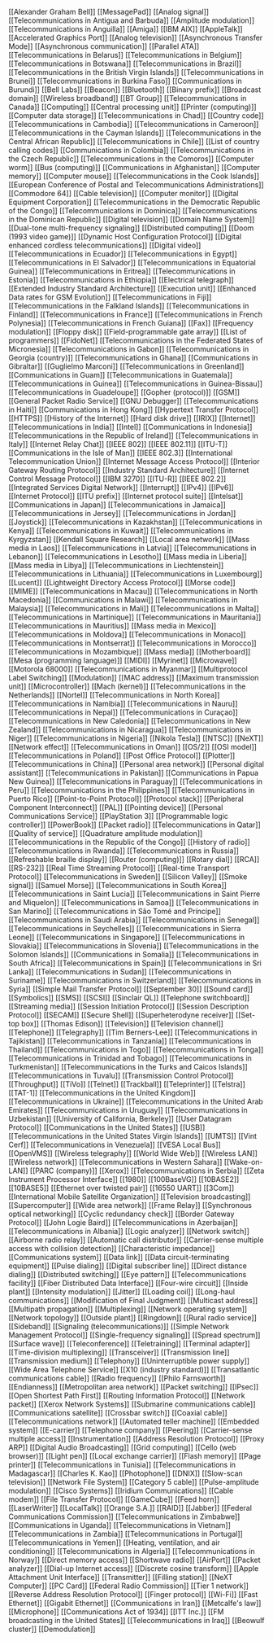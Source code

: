 [[Alexander Graham Bell]]
[[MessagePad]]
[[Analog signal]]
[[Telecommunications in Antigua and Barbuda]]
[[Amplitude modulation]]
[[Telecommunications in Anguilla]]
[[Amiga]]
[[IBM AIX]]
[[AppleTalk]]
[[Accelerated Graphics Port]]
[[Analog television]]
[[Asynchronous Transfer Mode]]
[[Asynchronous communication]]
[[Parallel ATA]]
[[Telecommunications in Belarus]]
[[Telecommunications in Belgium]]
[[Telecommunications in Botswana]]
[[Telecommunications in Brazil]]
[[Telecommunications in the British Virgin Islands]]
[[Telecommunications in Brunei]]
[[Telecommunications in Burkina Faso]]
[[Communications in Burundi]]
[[Bell Labs]]
[[Beacon]]
[[Bluetooth]]
[[Binary prefix]]
[[Broadcast domain]]
[[Wireless broadband]]
[[BT Group]]
[[Telecommunications in Canada]]
[[Computing]]
[[Central processing unit]]
[[Printer (computing)]]
[[Computer data storage]]
[[Telecommunications in Chad]]
[[Country code]]
[[Telecommunications in Cambodia]]
[[Telecommunications in Cameroon]]
[[Telecommunications in the Cayman Islands]]
[[Telecommunications in the Central African Republic]]
[[Telecommunications in Chile]]
[[List of country calling codes]]
[[Communications in Colombia]]
[[Telecommunications in the Czech Republic]]
[[Telecommunications in the Comoros]]
[[Computer worm]]
[[Bus (computing)]]
[[Communications in Afghanistan]]
[[Computer memory]]
[[Computer mouse]]
[[Telecommunications in the Cook Islands]]
[[European Conference of Postal and Telecommunications Administrations]]
[[Commodore 64]]
[[Cable television]]
[[Computer monitor]]
[[Digital Equipment Corporation]]
[[Telecommunications in the Democratic Republic of the Congo]]
[[Telecommunications in Dominica]]
[[Telecommunications in the Dominican Republic]]
[[Digital television]]
[[Domain Name System]]
[[Dual-tone multi-frequency signaling]]
[[Distributed computing]]
[[Doom (1993 video game)]]
[[Dynamic Host Configuration Protocol]]
[[Digital enhanced cordless telecommunications]]
[[Digital video]]
[[Telecommunications in Ecuador]]
[[Telecommunications in Egypt]]
[[Telecommunications in El Salvador]]
[[Telecommunications in Equatorial Guinea]]
[[Telecommunications in Eritrea]]
[[Telecommunications in Estonia]]
[[Telecommunications in Ethiopia]]
[[Electrical telegraph]]
[[Extended Industry Standard Architecture]]
[[Execution unit]]
[[Enhanced Data rates for GSM Evolution]]
[[Telecommunications in Fiji]]
[[Telecommunications in the Falkland Islands]]
[[Telecommunications in Finland]]
[[Telecommunications in France]]
[[Telecommunications in French Polynesia]]
[[Telecommunications in French Guiana]]
[[Fax]]
[[Frequency modulation]]
[[Floppy disk]]
[[Field-programmable gate array]]
[[List of programmers]]
[[FidoNet]]
[[Telecommunications in the Federated States of Micronesia]]
[[Telecommunications in Gabon]]
[[Telecommunications in Georgia (country)]]
[[Telecommunications in Ghana]]
[[Communications in Gibraltar]]
[[Guglielmo Marconi]]
[[Telecommunications in Greenland]]
[[Communications in Guam]]
[[Telecommunications in Guatemala]]
[[Telecommunications in Guinea]]
[[Telecommunications in Guinea-Bissau]]
[[Telecommunications in Guadeloupe]]
[[Gopher (protocol)]]
[[GSM]]
[[General Packet Radio Service]]
[[GNU Debugger]]
[[Telecommunications in Haiti]]
[[Communications in Hong Kong]]
[[Hypertext Transfer Protocol]]
[[HTTPS]]
[[History of the Internet]]
[[Hard disk drive]]
[[IRIX]]
[[Internet]]
[[Telecommunications in India]]
[[Intel]]
[[Communications in Indonesia]]
[[Telecommunications in the Republic of Ireland]]
[[Telecommunications in Italy]]
[[Internet Relay Chat]]
[[IEEE 802]]
[[IEEE 802.11]]
[[ITU-T]]
[[Communications in the Isle of Man]]
[[IEEE 802.3]]
[[International Telecommunication Union]]
[[Internet Message Access Protocol]]
[[Interior Gateway Routing Protocol]]
[[Industry Standard Architecture]]
[[Internet Control Message Protocol]]
[[IBM 3270]]
[[ITU-R]]
[[IEEE 802.2]]
[[Integrated Services Digital Network]]
[[Interrupt]]
[[IPv4]]
[[IPv6]]
[[Internet Protocol]]
[[ITU prefix]]
[[Internet protocol suite]]
[[Intelsat]]
[[Communications in Japan]]
[[Telecommunications in Jamaica]]
[[Telecommunications in Jersey]]
[[Telecommunications in Jordan]]
[[Joystick]]
[[Telecommunications in Kazakhstan]]
[[Telecommunications in Kenya]]
[[Telecommunications in Kuwait]]
[[Telecommunications in Kyrgyzstan]]
[[Kendall Square Research]]
[[Local area network]]
[[Mass media in Laos]]
[[Telecommunications in Latvia]]
[[Telecommunications in Lebanon]]
[[Telecommunications in Lesotho]]
[[Mass media in Liberia]]
[[Mass media in Libya]]
[[Telecommunications in Liechtenstein]]
[[Telecommunications in Lithuania]]
[[Telecommunications in Luxembourg]]
[[Lucent]]
[[Lightweight Directory Access Protocol]]
[[Morse code]]
[[MIME]]
[[Telecommunications in Macau]]
[[Telecommunications in North Macedonia]]
[[Communications in Malawi]]
[[Telecommunications in Malaysia]]
[[Telecommunications in Mali]]
[[Telecommunications in Malta]]
[[Telecommunications in Martinique]]
[[Telecommunications in Mauritania]]
[[Telecommunications in Mauritius]]
[[Mass media in Mexico]]
[[Telecommunications in Moldova]]
[[Telecommunications in Monaco]]
[[Telecommunications in Montserrat]]
[[Telecommunications in Morocco]]
[[Telecommunications in Mozambique]]
[[Mass media]]
[[Motherboard]]
[[Mesa (programming language)]]
[[MIDI]]
[[Myrinet]]
[[Microwave]]
[[Motorola 68000]]
[[Telecommunications in Myanmar]]
[[Multiprotocol Label Switching]]
[[Modulation]]
[[MAC address]]
[[Maximum transmission unit]]
[[Microcontroller]]
[[Mach (kernel)]]
[[Telecommunications in the Netherlands]]
[[Nortel]]
[[Telecommunications in North Korea]]
[[Telecommunications in Namibia]]
[[Telecommunications in Nauru]]
[[Telecommunications in Nepal]]
[[Telecommunications in Curaçao]]
[[Telecommunications in New Caledonia]]
[[Telecommunications in New Zealand]]
[[Telecommunications in Nicaragua]]
[[Telecommunications in Niger]]
[[Telecommunications in Nigeria]]
[[Nikola Tesla]]
[[NTSC]]
[[NeXT]]
[[Network effect]]
[[Telecommunications in Oman]]
[[OS/2]]
[[OSI model]]
[[Telecommunications in Poland]]
[[Post Office Protocol]]
[[Plotter]]
[[Telecommunications in China]]
[[Personal area network]]
[[Personal digital assistant]]
[[Telecommunications in Pakistan]]
[[Communications in Papua New Guinea]]
[[Telecommunications in Paraguay]]
[[Telecommunications in Peru]]
[[Telecommunications in the Philippines]]
[[Telecommunications in Puerto Rico]]
[[Point-to-Point Protocol]]
[[Protocol stack]]
[[Peripheral Component Interconnect]]
[[PAL]]
[[Pointing device]]
[[Personal Communications Service]]
[[PlayStation 3]]
[[Programmable logic controller]]
[[PowerBook]]
[[Packet radio]]
[[Telecommunications in Qatar]]
[[Quality of service]]
[[Quadrature amplitude modulation]]
[[Telecommunications in the Republic of the Congo]]
[[History of radio]]
[[Telecommunications in Rwanda]]
[[Telecommunications in Russia]]
[[Refreshable braille display]]
[[Router (computing)]]
[[Rotary dial]]
[[RCA]]
[[RS-232]]
[[Real Time Streaming Protocol]]
[[Real-time Transport Protocol]]
[[Telecommunications in Sweden]]
[[Silicon Valley]]
[[Smoke signal]]
[[Samuel Morse]]
[[Telecommunications in South Korea]]
[[Telecommunications in Saint Lucia]]
[[Telecommunications in Saint Pierre and Miquelon]]
[[Telecommunications in Samoa]]
[[Telecommunications in San Marino]]
[[Telecommunications in São Tomé and Príncipe]]
[[Telecommunications in Saudi Arabia]]
[[Telecommunications in Senegal]]
[[Telecommunications in Seychelles]]
[[Telecommunications in Sierra Leone]]
[[Telecommunications in Singapore]]
[[Telecommunications in Slovakia]]
[[Telecommunications in Slovenia]]
[[Telecommunications in the Solomon Islands]]
[[Communications in Somalia]]
[[Telecommunications in South Africa]]
[[Telecommunications in Spain]]
[[Telecommunications in Sri Lanka]]
[[Telecommunications in Sudan]]
[[Telecommunications in Suriname]]
[[Telecommunications in Switzerland]]
[[Telecommunications in Syria]]
[[Simple Mail Transfer Protocol]]
[[September 30]]
[[Sound card]]
[[Symbolics]]
[[SMS]]
[[SCSI]]
[[Sinclair QL]]
[[Telephone switchboard]]
[[Streaming media]]
[[Session Initiation Protocol]]
[[Session Description Protocol]]
[[SECAM]]
[[Secure Shell]]
[[Superheterodyne receiver]]
[[Set-top box]]
[[Thomas Edison]]
[[Television]]
[[Television channel]]
[[Telephone]]
[[Telegraphy]]
[[Tim Berners-Lee]]
[[Telecommunications in Tajikistan]]
[[Telecommunications in Tanzania]]
[[Telecommunications in Thailand]]
[[Telecommunications in Togo]]
[[Telecommunications in Tonga]]
[[Telecommunications in Trinidad and Tobago]]
[[Telecommunications in Turkmenistan]]
[[Telecommunications in the Turks and Caicos Islands]]
[[Telecommunications in Tuvalu]]
[[Transmission Control Protocol]]
[[Throughput]]
[[TiVo]]
[[Telnet]]
[[Trackball]]
[[Teleprinter]]
[[Telstra]]
[[TAT-1]]
[[Telecommunications in the United Kingdom]]
[[Telecommunications in Ukraine]]
[[Telecommunications in the United Arab Emirates]]
[[Telecommunications in Uruguay]]
[[Telecommunications in Uzbekistan]]
[[University of California, Berkeley]]
[[User Datagram Protocol]]
[[Communications in the United States]]
[[USB]]
[[Telecommunications in the United States Virgin Islands]]
[[UMTS]]
[[Vint Cerf]]
[[Telecommunications in Venezuela]]
[[VESA Local Bus]]
[[OpenVMS]]
[[Wireless telegraphy]]
[[World Wide Web]]
[[Wireless LAN]]
[[Wireless network]]
[[Telecommunications in Western Sahara]]
[[Wake-on-LAN]]
[[PARC (company)]]
[[Xerox]]
[[Telecommunications in Serbia]]
[[Zeta Instrument Processor Interface]]
[[1980]]
[[100BaseVG]]
[[10BASE2]]
[[10BASE5]]
[[Ethernet over twisted pair]]
[[16550 UART]]
[[3Com]]
[[International Mobile Satellite Organization]]
[[Television broadcasting]]
[[Supercomputer]]
[[Wide area network]]
[[Frame Relay]]
[[Synchronous optical networking]]
[[Cyclic redundancy check]]
[[Border Gateway Protocol]]
[[John Logie Baird]]
[[Telecommunications in Azerbaijan]]
[[Telecommunications in Albania]]
[[Logic analyzer]]
[[Network switch]]
[[Airborne radio relay]]
[[Automatic call distributor]]
[[Carrier-sense multiple access with collision detection]]
[[Characteristic impedance]]
[[Communications system]]
[[Data link]]
[[Data circuit-terminating equipment]]
[[Pulse dialing]]
[[Digital subscriber line]]
[[Direct distance dialing]]
[[Distributed switching]]
[[Eye pattern]]
[[Telecommunications facility]]
[[Fiber Distributed Data Interface]]
[[Four-wire circuit]]
[[Inside plant]]
[[Intensity modulation]]
[[Jitter]]
[[Loading coil]]
[[Long-haul communications]]
[[Modification of Final Judgment]]
[[Multicast address]]
[[Multipath propagation]]
[[Multiplexing]]
[[Network operating system]]
[[Network topology]]
[[Outside plant]]
[[Ringdown]]
[[Rural radio service]]
[[Sideband]]
[[Signaling (telecommunications)]]
[[Simple Network Management Protocol]]
[[Single-frequency signaling]]
[[Spread spectrum]]
[[Surface wave]]
[[Teleconference]]
[[Teletraining]]
[[Terminal adapter]]
[[Time-division multiplexing]]
[[Transceiver]]
[[Transmission line]]
[[Transmission medium]]
[[Telephony]]
[[Uninterruptible power supply]]
[[Wide Area Telephone Service]]
[[X10 (industry standard)]]
[[Transatlantic communications cable]]
[[Radio frequency]]
[[Philo Farnsworth]]
[[Endianness]]
[[Metropolitan area network]]
[[Packet switching]]
[[IPsec]]
[[Open Shortest Path First]]
[[Routing Information Protocol]]
[[Network packet]]
[[Xerox Network Systems]]
[[Submarine communications cable]]
[[Communications satellite]]
[[Crossbar switch]]
[[Coaxial cable]]
[[Telecommunications network]]
[[Automated teller machine]]
[[Embedded system]]
[[E-carrier]]
[[Telephone company]]
[[Peering]]
[[Carrier-sense multiple access]]
[[Instrumentation]]
[[Address Resolution Protocol]]
[[Proxy ARP]]
[[Digital Audio Broadcasting]]
[[Grid computing]]
[[Cello (web browser)]]
[[Light pen]]
[[Local exchange carrier]]
[[Flash memory]]
[[Page printer]]
[[Telecommunications in Tunisia]]
[[Telecommunications in Madagascar]]
[[Charles K. Kao]]
[[Photophone]]
[[DNIX]]
[[Slow-scan television]]
[[Network File System]]
[[Category 5 cable]]
[[Pulse-amplitude modulation]]
[[Cisco Systems]]
[[Iridium Communications]]
[[Cable modem]]
[[File Transfer Protocol]]
[[GameCube]]
[[Feed horn]]
[[LaserWriter]]
[[LocalTalk]]
[[Orange S.A.]]
[[RAID]]
[[Jabber]]
[[Federal Communications Commission]]
[[Telecommunications in Zimbabwe]]
[[Communications in Uganda]]
[[Telecommunications in Vietnam]]
[[Telecommunications in Zambia]]
[[Telecommunications in Portugal]]
[[Telecommunications in Yemen]]
[[Heating, ventilation, and air conditioning]]
[[Telecommunications in Algeria]]
[[Telecommunications in Norway]]
[[Direct memory access]]
[[Shortwave radio]]
[[AirPort]]
[[Packet analyzer]]
[[Dial-up Internet access]]
[[Discrete cosine transform]]
[[Apple Attachment Unit Interface]]
[[Transmitter]]
[[Filling station]]
[[NeXT Computer]]
[[PC Card]]
[[Federal Radio Commission]]
[[Tier 1 network]]
[[Reverse Address Resolution Protocol]]
[[Finger protocol]]
[[Wi-Fi]]
[[Fast Ethernet]]
[[Gigabit Ethernet]]
[[Communications in Iran]]
[[Metcalfe's law]]
[[Microphone]]
[[Communications Act of 1934]]
[[ITT Inc.]]
[[FM broadcasting in the United States]]
[[Telecommunications in Iraq]]
[[Beowulf cluster]]
[[Demodulation]]
